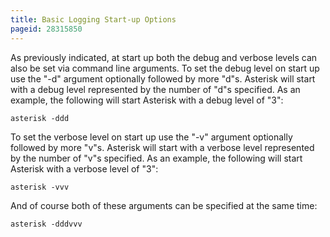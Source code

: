```yaml
---
title: Basic Logging Start-up Options
pageid: 28315850
---
```


As previously indicated, at start up both the debug and verbose levels can also be set via command line arguments.  To set the debug level on start up use the "-d" argument optionally followed by more "d"s. Asterisk will start with a debug level represented by the number of "d"s specified.  As an example, the following will start Asterisk with a debug level of "3":

```
asterisk -ddd

```

To set the verbose level on start up use the "-v" argument optionally followed by more "v"s. Asterisk will start with a verbose level represented by the number of "v"s specified.  As an example, the following will start Asterisk with a verbose level of "3":

```
asterisk -vvv

```

And of course both of these arguments can be specified at the same time:

```
asterisk -dddvvv

```

